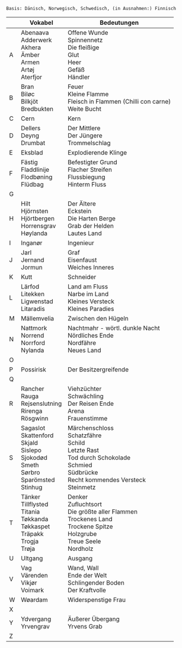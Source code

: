 	Basis: Dänisch, Norwegisch, Schwedisch, (in Ausnahmen:) Finnisch

|     | **Vokabel**                                                                                          | **Bedeutungen**                                                                                                                                 |
| --- | ---------------------------------------------------------------------------------------------------- | ----------------------------------------------------------------------------------------------------------------------------------------------- |
| A   | Abenaava<br>Adderwerk<br>Akhera<br>Ämber<br>Armen<br>Artøj<br>Aterfjor                               | Offene Wunde<br>Spinnennetz<br>Die fleißige<br>Glut<br>Heer<br>Gefäß<br>Händler                                                                 |
| B   | Bran<br>Biløc<br>Bilkjöt<br>Bredbukten                                                               | Feuer<br>Kleine Flamme<br>Fleisch in Flammen (Chilli con carne)<br>Weite Bucht                                                                  |
| C   | Cern                                                                                                 | Kern                                                                                                                                            |
| D   | Dellers<br>Deyng<br>Drumbat                                                                          | Der Mittlere<br>Der Jüngere<br>Trommelschlag                                                                                                    |
| E   | Eksblad                                                                                              | Explodierende Klinge                                                                                                                            |
| F   | Fästig<br>Fladdlinije<br>Flodbøning<br>Flüdbag                                                       | Befestigter Grund<br>Flacher Streifen<br>Flussbiegung<br>Hinterm Fluss                                                                          |
| G   |                                                                                                      |                                                                                                                                                 |
| H   | Hilt<br>Hjörnsten<br>Hjörtbergen<br>Horrensgrav<br>Høylanda                                          | Der Ältere<br>Eckstein<br>Die Harten Berge<br>Grab der Helden<br>Lautes Land                                                                    |
| I   | Inganør                                                                                              | Ingenieur                                                                                                                                       |
| J   | Jarl<br>Jernand<br>Jormun                                                                            | Graf<br>Eisenfaust<br>Weiches Inneres                                                                                                           |
| K   | Kutt                                                                                                 | Schneider                                                                                                                                       |
| L   | Lärfod<br>Litekken<br>Ligwenstad<br>Litaradis                                                        | Land am Fluss<br>Narbe im Land<br>Kleines Versteck<br>Kleines Paradies                                                                          |
| M   | Mällemvelia                                                                                          | Zwischen den Hügeln                                                                                                                             |
| N   | Nattmork<br>Norrend<br>Norrford<br>Nylanda                                                           | Nachtmahr - wörtl. dunkle Nacht<br>Nördliches Ende<br>Nordfähre<br>Neues Land                                                                   |
| O   |                                                                                                      |                                                                                                                                                 |
| P   | Possirisk                                                                                            | Der Besitzergreifende                                                                                                                           |
| Q   |                                                                                                      |                                                                                                                                                 |
| R   | Rancher<br>Rauga<br>Rejsenslutning<br>Rirenga<br>Rösgwinn                                            | Viehzüchter<br>Schwächling<br>Der Reisen Ende<br>Arena<br>Frauenstimme                                                                          |
| S   | Sagaslot<br>Skattenford<br>Skjald<br>Sislepo<br>Sjokodød<br>Smeth<br>Sørbro<br>Sparömsted<br>Stinhug | Märchenschloss<br>Schatzfähre<br>Schild<br>Letzte Rast<br>Tod durch Schokolade<br>Schmied<br>Südbrücke<br>Recht kommendes Versteck<br>Steinmetz |
| T   | Tänker<br>Tillflysted<br>Titania<br>Tøkkanda<br>Tøkkaspet<br>Träpakk<br>Trogja<br>Trøja              | Denker<br>Zufluchtsort<br>Die größte aller Flammen<br>Trockenes Land<br>Trockene Spitze<br>Holzgrube<br>Treue Seele<br>Nordholz                 |
| U   | Ultgang                                                                                              | Ausgang                                                                                                                                         |
| V   | Vag<br>Värenden<br>Vikjør<br>Voimark                                                                 | Wand, Wall<br>Ende der Welt<br>Schlingender Boden<br>Der Kraftvolle                                                                             |
| W   | Wøardam                                                                                              | Widerspenstige Frau                                                                                                                             |
| X   |                                                                                                      |                                                                                                                                                 |
| Y   | Ydvergang<br>Yrvengrav                                                                               | Äußerer Übergang<br>Yrvens Grab                                                                                                                 |
| Z   |                                                                                                      |                                                                                                                                                 |

